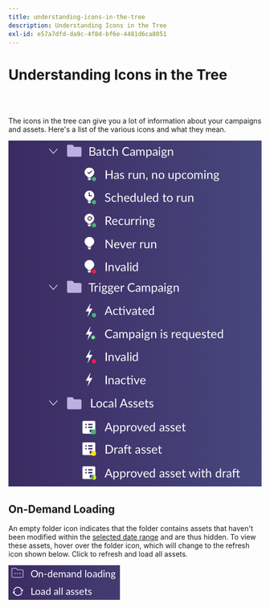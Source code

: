 ```yaml
---
title: understanding-icons-in-the-tree
description: Understanding Icons in the Tree
exl-id: e57a7dfd-da9c-4f8d-bf6e-4481d6ca8051
---
```

# Understanding Icons in the Tree

<br>&nbsp;

The icons in the tree can give you a lot of information about your campaigns and assets. Here's a list of the various icons and what they mean.

   ![Image One](/help/sky/assets/tree/understanding-icons-in-the-tree/understanding-icons-in-the-tree-1.png)

## On-Demand Loading

An empty folder icon indicates that the folder contains assets that haven't been modified within the [selected date range](/help/sky/configuring-the-tree.md) and are thus hidden. To view these assets, hover over the folder icon, which will change to the refresh icon shown below. Click to refresh and load all assets.

   ![Image Two](/help/sky/assets/tree/understanding-icons-in-the-tree/understanding-icons-in-the-tree-2.png)
